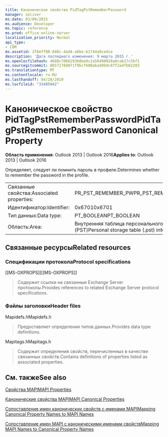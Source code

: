 ```yaml
---
title: Каноническое свойство PidTagPstRememberPassword
manager: soliver
ms.date: 03/09/2015
ms.audience: Developer
ms.topic: reference
ms.prod: office-online-server
localization_priority: Normal
api_type:
- COM
ms.assetid: 2f8eff88-848c-4ad4-a6be-b1744a0ce4ce
description: 'Дата последнего изменения: 9 марта 2015 г.'
ms.openlocfilehash: 4688c706629368be0c2a56490020a0cab17c5bf1
ms.sourcegitcommit: 8657170d071f9bcf680aba50b9c07f2a4fb82283
ms.translationtype: MT
ms.contentlocale: ru-RU
ms.lasthandoff: 04/28/2019
ms.locfileid: "33405942"
---
```

# <a name="pidtagpstrememberpassword-canonical-property"></a><span data-ttu-id="3f4ef-103">Каноническое свойство PidTagPstRememberPassword</span><span class="sxs-lookup"><span data-stu-id="3f4ef-103">PidTagPstRememberPassword Canonical Property</span></span>

  
  
<span data-ttu-id="3f4ef-104">**Область применения**: Outlook 2013 | Outlook 2016</span><span class="sxs-lookup"><span data-stu-id="3f4ef-104">**Applies to**: Outlook 2013 | Outlook 2016</span></span> 
  
<span data-ttu-id="3f4ef-105">Определяет, следует ли помнить пароль в профиле.</span><span class="sxs-lookup"><span data-stu-id="3f4ef-105">Determines whether to remember the password in the profile.</span></span>
  
|||
|:-----|:-----|
|<span data-ttu-id="3f4ef-106">Связанные свойства:</span><span class="sxs-lookup"><span data-stu-id="3f4ef-106">Associated properties:</span></span>  <br/> |<span data-ttu-id="3f4ef-107">PR_PST_REMEMBER_PW</span><span class="sxs-lookup"><span data-stu-id="3f4ef-107">PR_PST_REMEMBER_PW</span></span>  <br/> |
|<span data-ttu-id="3f4ef-108">Идентификатор:</span><span class="sxs-lookup"><span data-stu-id="3f4ef-108">Identifier:</span></span>  <br/> |<span data-ttu-id="3f4ef-109">0x6701</span><span class="sxs-lookup"><span data-stu-id="3f4ef-109">0x6701</span></span>  <br/> |
|<span data-ttu-id="3f4ef-110">Тип данных:</span><span class="sxs-lookup"><span data-stu-id="3f4ef-110">Data type:</span></span>  <br/> |<span data-ttu-id="3f4ef-111">PT_BOOLEAN</span><span class="sxs-lookup"><span data-stu-id="3f4ef-111">PT_BOOLEAN</span></span>  <br/> |
|<span data-ttu-id="3f4ef-112">Область:</span><span class="sxs-lookup"><span data-stu-id="3f4ef-112">Area:</span></span>  <br/> |<span data-ttu-id="3f4ef-113">Внутренняя таблица персонального хранения (PST)</span><span class="sxs-lookup"><span data-stu-id="3f4ef-113">Personal storage table (.pst) internal</span></span>  <br/> |
   
## <a name="related-resources"></a><span data-ttu-id="3f4ef-114">Связанные ресурсы</span><span class="sxs-lookup"><span data-stu-id="3f4ef-114">Related resources</span></span>

### <a name="protocol-specifications"></a><span data-ttu-id="3f4ef-115">Спецификации протокола</span><span class="sxs-lookup"><span data-stu-id="3f4ef-115">Protocol specifications</span></span>

<span data-ttu-id="3f4ef-116">[[MS-OXPROPS]]</span><span class="sxs-lookup"><span data-stu-id="3f4ef-116">[[MS-OXPROPS]]</span></span> 
  
> <span data-ttu-id="3f4ef-117">Содержит ссылки на связанные Exchange Server протоколы.</span><span class="sxs-lookup"><span data-stu-id="3f4ef-117">Provides references to related Exchange Server protocol specifications.</span></span>
    
### <a name="header-files"></a><span data-ttu-id="3f4ef-118">Файлы заголовки</span><span class="sxs-lookup"><span data-stu-id="3f4ef-118">Header files</span></span>

<span data-ttu-id="3f4ef-119">Mapidefs.h</span><span class="sxs-lookup"><span data-stu-id="3f4ef-119">Mapidefs.h</span></span>
  
> <span data-ttu-id="3f4ef-120">Предоставляет определения типов данных.</span><span class="sxs-lookup"><span data-stu-id="3f4ef-120">Provides data type definitions.</span></span>
    
<span data-ttu-id="3f4ef-121">Mapitags.h</span><span class="sxs-lookup"><span data-stu-id="3f4ef-121">Mapitags.h</span></span>
  
> <span data-ttu-id="3f4ef-122">Содержит определения свойств, перечисленных в качестве связанных свойств.</span><span class="sxs-lookup"><span data-stu-id="3f4ef-122">Contains definitions of properties listed as associated properties.</span></span>
    
## <a name="see-also"></a><span data-ttu-id="3f4ef-123">См. также</span><span class="sxs-lookup"><span data-stu-id="3f4ef-123">See also</span></span>



[<span data-ttu-id="3f4ef-124">Свойства MAPI</span><span class="sxs-lookup"><span data-stu-id="3f4ef-124">MAPI Properties</span></span>](mapi-properties.md)
  
[<span data-ttu-id="3f4ef-125">Канонические свойства MAPI</span><span class="sxs-lookup"><span data-stu-id="3f4ef-125">MAPI Canonical Properties</span></span>](mapi-canonical-properties.md)
  
[<span data-ttu-id="3f4ef-126">Сопоставление имен канонических свойств с именами MAPI</span><span class="sxs-lookup"><span data-stu-id="3f4ef-126">Mapping Canonical Property Names to MAPI Names</span></span>](mapping-canonical-property-names-to-mapi-names.md)
  
[<span data-ttu-id="3f4ef-127">Сопоставление имен MAPI с каноническими именами свойств</span><span class="sxs-lookup"><span data-stu-id="3f4ef-127">Mapping MAPI Names to Canonical Property Names</span></span>](mapping-mapi-names-to-canonical-property-names.md)

